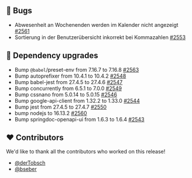 ## 🐞 Bugs

- Abwesenheit an Wochenenden werden im Kalender nicht angezeigt [#2561](https://github.com/synyx/urlaubsverwaltung/issues/2561)
- Sortierung in der Benutzerübersicht inkorrekt bei Kommazahlen  [#2553](https://github.com/synyx/urlaubsverwaltung/issues/2553)

## 🔨 Dependency upgrades

- Bump `@babel`/preset-env from 7.16.7 to 7.16.8 [#2563](https://github.com/synyx/urlaubsverwaltung/pull/2563)
- Bump autoprefixer from 10.4.1 to 10.4.2 [#2548](https://github.com/synyx/urlaubsverwaltung/pull/2548)
- Bump babel-jest from 27.4.5 to 27.4.6 [#2547](https://github.com/synyx/urlaubsverwaltung/pull/2547)
- Bump concurrently from 6.5.1 to 7.0.0 [#2549](https://github.com/synyx/urlaubsverwaltung/pull/2549)
- Bump cssnano from 5.0.14 to 5.0.15 [#2546](https://github.com/synyx/urlaubsverwaltung/pull/2546)
- Bump google-api-client from 1.32.2 to 1.33.0 [#2544](https://github.com/synyx/urlaubsverwaltung/pull/2544)
- Bump jest from 27.4.5 to 27.4.7 [#2550](https://github.com/synyx/urlaubsverwaltung/pull/2550)
- bump nodejs to 16.13.2 [#2560](https://github.com/synyx/urlaubsverwaltung/pull/2560)
- Bump springdoc-openapi-ui from 1.6.3 to 1.6.4 [#2543](https://github.com/synyx/urlaubsverwaltung/pull/2543)

## ❤️ Contributors

We'd like to thank all the contributors who worked on this release!

- [@derTobsch](https://github.com/derTobsch)
- [@bseber](https://github.com/bseber)
